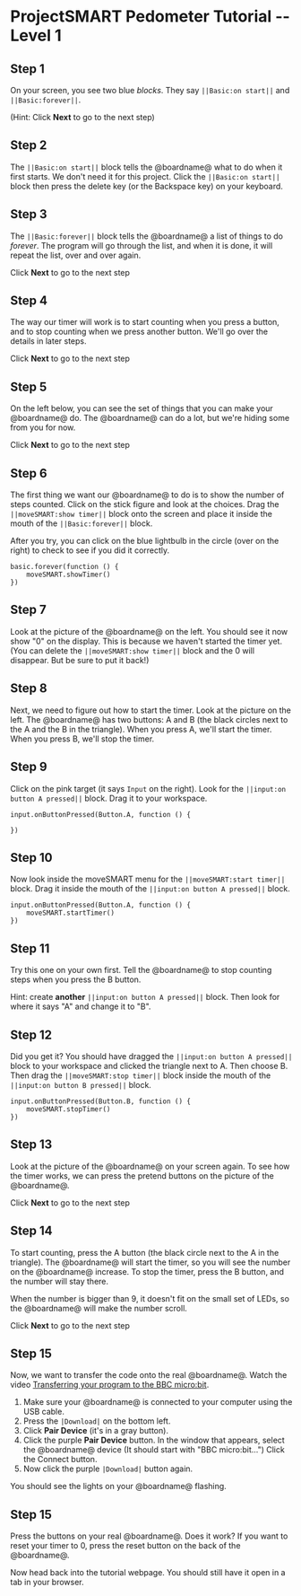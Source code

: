 # ProjectSMART Pedometer Tutorial -- Level 1

## Step 1

On your screen, you see two blue *blocks*. They say ``||Basic:on start||`` and ``||Basic:forever||``.

(Hint: Click **Next** to go to the next step)

## Step 2

The ``||Basic:on start||`` block tells the @boardname@ what to do when it first starts. We don't need it for this project. Click the ``||Basic:on start||`` block then press the delete key (or the Backspace key) on your keyboard.

## Step 3

The ``||Basic:forever||`` block tells the @boardname@ a list of things to do *forever*. The program will go through the list, and when it is done, it will repeat the list, over and over again.

Click **Next** to go to the next step

## Step 4

The way our timer will work is to start counting when you press a button, and to stop counting when we press another button. We'll go over the details in later steps.

Click **Next** to go to the next step

## Step 5

On the left below, you can see the set of things that you can make your @boardname@ do. The @boardname@ can do a lot, but we're hiding some from you for now. 

Click **Next** to go to the next step

## Step 6

The first thing we want our @boardname@ to do is to show the number of steps counted. Click on the stick figure and look at the choices. Drag the  ``||moveSMART:show timer||`` block onto the screen and place it inside the mouth of the ``||Basic:forever||`` block.

After you try, you can click on the blue lightbulb in the circle (over on the right) to check to see if you did it correctly.

```blocks
basic.forever(function () {
    moveSMART.showTimer()
})
```

## Step 7

Look at the picture of the @boardname@ on the left. You should see it now show "0" on the display. This is because we haven't started the timer yet. (You can delete the ``||moveSMART:show timer||`` block and the 0 will disappear. But be sure to put it back!)

## Step 8

Next, we need to figure out how to start the timer. Look at the picture on the left. The @boardname@ has two buttons: A and B (the black circles next to the A and the B in the triangle). When you press A, we'll start the timer. When you press B, we'll stop the timer.

## Step 9

Click on the pink target (it says `Input` on the right). Look for the ``||input:on button A pressed||`` block. Drag it to your workspace.

```blocks
input.onButtonPressed(Button.A, function () {
	
})
```

## Step 10

Now look inside the moveSMART menu for the ``||moveSMART:start timer||`` block. Drag it inside the mouth of the ``||input:on button A pressed||`` block.

```blocks
input.onButtonPressed(Button.A, function () {
    moveSMART.startTimer()
})
```

## Step 11

Try this one on your own first. Tell the @boardname@ to stop counting steps when you press the B button.

Hint: create **another** ``||input:on button A pressed||`` block. Then look for where it says "A" and change it to "B".

## Step 12

Did you get it? You should have dragged the ``||input:on button A pressed||`` block to your workspace and clicked the triangle next to A. Then choose B. Then drag the ``||moveSMART:stop timer||`` block inside the mouth of the ``||input:on button B pressed||`` block.

```blocks
input.onButtonPressed(Button.B, function () {
    moveSMART.stopTimer()
})
```

## Step 13

Look at the picture of the @boardname@ on your screen again. To see how the timer works, we can press the pretend buttons on the picture of the @boardname@.

Click **Next** to go to the next step

## Step 14

To start counting, press the A button (the black circle next to the A in the triangle). The @boardname@ will start the timer, so you will see the number on the @boardname@ increase. To stop the timer, press the B button, and the number will stay there.

When the number is bigger than 9, it doesn't fit on the small set of LEDs, so the @boardname@ will make the number scroll.

Click **Next** to go to the next step

## Step 15

Now, we want to transfer the code onto the real @boardname@.
Watch the video [Transferring your program to the BBC micro:bit](https://www.youtube.com/watch?v=-FZ8yTnoozY).

1. Make sure your @boardname@ is connected to your computer using the USB cable.
2. Press the ``|Download|`` on the bottom left.
3. Click **Pair Device** (it's in a gray button).
4. Click the purple **Pair Device** button. In the window that appears, select the @boardname@ device (It should start with "BBC micro:bit...") Click the Connect button.
5. Now click the purple ``|Download|`` button again.

You should see the lights on your @boardname@ flashing.

## Step 15

Press the buttons on your real @boardname@. Does it work? If you want to reset your timer to 0, press the reset button on the back of the @boardname@.

Now head back into the tutorial webpage. You should still have it open in a tab in your browser.